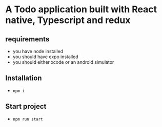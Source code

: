 # A Todo application built with React native, Typescript and redux

## requirements
- you have node installed
- you should have expo installed
- you should either xcode or an android simulator

## Installation
-  ```npm i```

## Start project
-  ```npm run start```